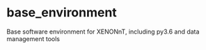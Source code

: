 # base_environment
Base software environment for XENONnT, including py3.6 and data management tools
